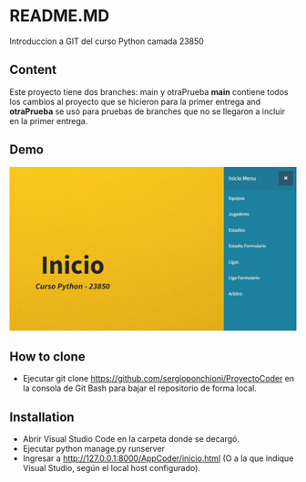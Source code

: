 # README.MD
Introduccion a GIT del curso Python camada 23850

## Content
Este proyecto tiene dos branches: main y otraPrueba **main** contiene todos los cambios al proyecto que se hicieron para la primer entrega and **otraPrueba** se usó para pruebas de branches que no se llegaron a incluir en la primer entrega.

## Demo
![](/preview.JPG)

## How to clone
* Ejecutar git clone https://github.com/sergioponchioni/ProyectoCoder en la consola de Git Bash para bajar el repositorio de forma local.


## Installation
* Abrir Visual Studio Code en la carpeta donde se decargó.
* Ejecutar python manage.py runserver
* Ingresar a http://127.0.0.1:8000/AppCoder/inicio.html (O a la que indique Visual Studio, según el local host configurado).

